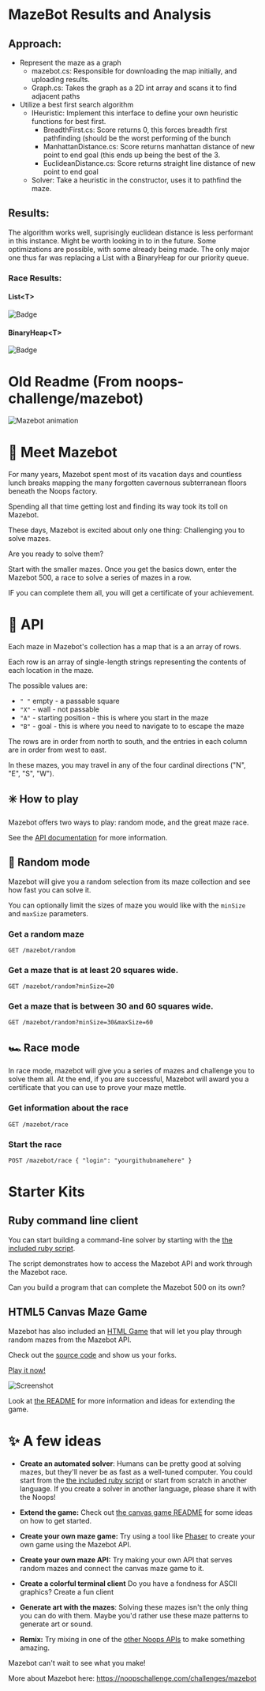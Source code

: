 # MazeBot Results and Analysis

## Approach:
* Represent the maze as a graph
  * mazebot.cs: Responsible for downloading the map initially, and uploading results.
  * Graph.cs: Takes the graph as a 2D int array and scans it to find adjacent paths
* Utilize a best first search algorithm
  * IHeuristic: Implement this interface to define your own heuristic functions for best first.
    * BreadthFirst.cs: Score returns 0, this forces breadth first pathfinding (should be the worst performing of the bunch
    * ManhattanDistance.cs: Score returns manhattan distance of new point to end goal (this ends up being the best of the 3.
    * EuclideanDistance.cs: Score returns straight line distance of new point to end goal
  * Solver: Take a heuristic in the constructor, uses it to pathfind the maze.

## Results:
The algorithm works well, suprisingly euclidean distance is less performant in this instance. Might be worth looking in to in the future. Some optimizations are possible, with some already being made. The only major one thus far was replacing a List<t> with a BinaryHeap for our priority queue.

### Race Results:
#### List\<T\>
![Badge](https://img.shields.io/badge/dynamic/json.svg?color=success&label=Race&query=%24.elapsed&url=http%3A%2F%2Fapi.noopschallenge.com%2Fmazebot%2Frace%2Fcertificate%2FkOzeb90QJkCXhnQCobmfz4qtXsismj1IW2mQtZOXCK86drsLMR1vi1b5qz7LZ-s3)

#### BinaryHeap\<T\>
![Badge](https://img.shields.io/badge/dynamic/json.svg?color=success&label=Race&query=%24.elapsed&url=http%3A%2F%2Fapi.noopschallenge.com%2Fmazebot%2Frace%2Fcertificate%2FAWBPnvTSd6DbjIBxlDQurJJTd74iTUe55A2W9U_PIvmCGeeUc0ZBwSelWGk7EpqR)

# Old Readme (From noops-challenge/mazebot)

![Mazebot animation](https://user-images.githubusercontent.com/212941/59631813-9ad09f80-90fd-11e9-8556-810c48531558.gif)

# 👋 Meet Mazebot
For many years, Mazebot spent most of its vacation days and countless lunch breaks mapping the many forgotten cavernous subterranean floors beneath the Noops factory.

Spending all that time getting lost and finding its way took its toll on Mazebot.

These days, Mazebot is excited about only one thing: Challenging you to solve mazes.

Are you ready to solve them?

Start with the smaller mazes. Once you get the basics down, enter the Mazebot 500, a race to solve a series of mazes in a row.

IF you can complete them all, you will get a certificate of your achievement.

# 🤖 API

Each maze in Mazebot's collection has a map that is a an array of rows.

Each row is an array of single-length strings representing the contents of each location in the maze.

The possible values are:

- `" "` empty - a passable square
- `"X"` - wall - not passable
- `"A"` - starting position - this is where you start in the maze
- `"B"` - goal - this is where you need to navigate to to escape the maze

The rows are in order from north to south, and the entries in each column are in order from west to east.

In these mazes, you may travel in any of the four cardinal directions ("N", "E", "S", "W").

## ✳️ How to play

Mazebot offers two ways to play: random mode, and the great maze race.

See the [API documentation](./API.md) for more information.

## 🎲 Random mode

Mazebot will give you a random selection from its maze collection and see how fast you can solve it.

You can optionally limit the sizes of maze you would like with the `minSize` and `maxSize` parameters.

### Get a random maze

`GET /mazebot/random`

### Get a maze that is at least 20 squares wide.

`GET /mazebot/random?minSize=20`

### Get a maze that is between 30 and 60 squares wide.

`GET /mazebot/random?minSize=30&maxSize=60`

## 🏎️ Race mode

In race mode, mazebot will give you a series of mazes and challenge you to solve them all. At the end, if you are successful, Mazebot will award you a certificate that you can use to prove your maze mettle.

###  Get information about the race

`GET /mazebot/race`

###  Start the race

`POST /mazebot/race { "login": "yourgithubnamehere" }`

# Starter Kits

## Ruby command line client

You can start building a command-line solver by starting with the [the included ruby script](./mazebot.rb).

The script demonstrates how to access the Mazebot API and work through the Mazebot race.

Can you build a program that can complete the Mazebot 500 on its own?

## HTML5 Canvas Maze Game

Mazebot has also included an [HTML Game](./canvas-game) that will let you play through random mazes from the Mazebot API.

Check out the [source code](./canvas-game) and show us your forks.

[Play it now!](https://noopschallenge.github.io/canvas-game/index.html)

![Screenshot](canvas-game/mazebot-screenshot.png?raw=true "Mazebot screenshot")

Look at [the README](./canvas-game/README.md) for more information and ideas for extending the game.

# ✨ A few ideas

- **Create an automated solver**: Humans can be pretty good at solving mazes, but they'll never be as fast as a well-tuned computer. You could start from the [the included ruby script](./mazebot.rb) or start from scratch in another language.  If you create a solver in another language, please share it with the Noops!

- **Extend the game:** Check out [the canvas game README](./canvas-game/README.md) for some ideas on how to get started.

- **Create your own maze game:** Try using a tool like [Phaser](http://phaser.io/) to create your own game using the Mazebot API.

- **Create your own maze API:** Try making your own API that serves random mazes and connect the canvas maze game to it.

- **Create a colorful terminal client** Do you have a fondness for ASCII graphics? Create a fun client

- **Generate art with the mazes**: Solving these mazes isn't the only thing you can do with them. Maybe you'd rather use these maze patterns to generate art or sound.

- **Remix:** Try mixing in one of the [other Noops APIs](http://noopschallenge.com/challenges) to make something amazing.

Mazebot can't wait to see what you make!

More about Mazebot here: https://noopschallenge.com/challenges/mazebot
